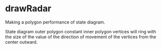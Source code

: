 # drawRadar
Making a polygon performance of state diagram.  

State diagram outer polygon constant inner polygon vertices will ring with the size of the value of the direction of movement of the vertices from the center outward.

 